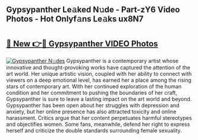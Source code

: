 ## Gypsypanther Le𝚊ked N𝚞de - Part-zY6 Video Photos - Hot Onlyf𝚊ns Le𝚊ks ux8N7

# <h2><a href="http://ab11085.deff.icu/?id=Gypsypanther">🔗 New 👉🔴 Gypsypanther VIDEO Photos</a></h2>

[![Gypsypanther N𝚞des](https://i.imgur.com/rIISA9y.gif)](http://ab11085.deff.icu/?id=Gypsypanther)
Gypsypanther is a contemporary artist whose innovative and thought-provoking works have captured the attention of the art world. Her unique artistic vision, coupled with her ability to connect with viewers on a deep emotional level, has earned her a place among the rising stars of contemporary art. With her continued exploration of the human condition and her commitment to pushing the boundaries of her craft, Gypsypanther is sure to leave a lasting impact on the art world and beyond. Gypsypanther has been open about her struggles with depression and anxiety, but her online presence has also attracted toxicity and online harassment. Critics argue that her content perpetuates harmful stereotypes and objectifies women. Some fans, meanwhile, defend her right to express herself and criticize the double standards surrounding female sexuality.

